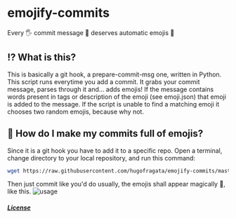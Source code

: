 # emojify-commits
Every 🖐️ commit message 💬 deserves automatic emojis 🎉

## ⁉️ What is this?

This is basically a git hook, a prepare-commit-msg one, written in Python.
This script runs everytime you add a commit.
It grabs your commit message, parses through it and... adds emojis!
If the message contains words present in tags or description of the emoji (see emoji.json) that emoji is added to the message.
If the script is unable to find a matching emoji it chooses two random emojis, because why not.

## 🤔 How do I make my commits full of emojis?

Since it is a git hook you have to add it to a specific repo.
Open a terminal, change directory to your local repository, and run this command:

```sh
wget https://raw.githubusercontent.com/hugofragata/emojify-commits/master/install.sh -O - | sh
```

Then just commit like you'd do usually, the emojis shall appear magically 🔮, like this.
![usage](https://i.imgur.com/WfV1G09.png "Usage")


##### [License](https://github.com/me-shaon/GLWTPL)
